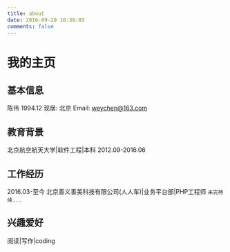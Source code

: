 ```yaml
---
title: about
date: 2016-09-29 16:38:03
comments: false
---
```

# 我的主页
## 基本信息
陈伟
1994.12
现居: 北京
Email: weychen@163.com
## 教育背景
北京航空航天大学|软件工程|本科 2012.09-2016.06
## 工作经历
2016.03-至今
北京善义善美科技有限公司(人人车)|业务平台部|PHP工程师
`未完待续...`

## 兴趣爱好
阅读|写作|coding
